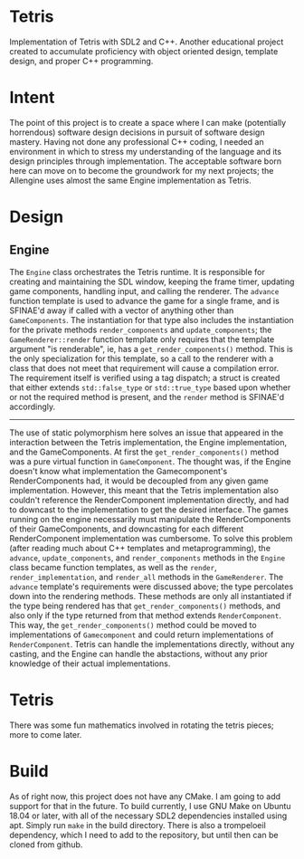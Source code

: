 # Tetris

Implementation of Tetris with SDL2 and C++. Another educational
project created to accumulate proficiency with object oriented design,
template design, and proper C++ programming.

# Intent

The point of this project is to create a space where I can make
(potentially horrendous) software design decisions in pursuit of
software design mastery.  Having not done any professional C++ coding,
I needed an environment in which to stress my understanding of the
language and its design principles through implementation. The
acceptable software born here can move on to become the groundwork for
my next projects; the Allengine uses almost the same Engine
implementation as Tetris.

# Design

## Engine

The `Engine` class orchestrates the Tetris runtime. It is responsible
for creating and maintaining the SDL window, keeping the frame timer,
updating game components, handling input, and calling the
renderer. The `advance` function template is used to advance the game
for a single frame, and is SFINAE'd away if called with a vector of
anything other than `GameComponents`. The instantiation for that type
also includes the instantiation for the private methods
`render_components` and `update_components`; the
`GameRenderer::render` function template only requires that the
template argument "is renderable", ie, has a `get_render_components()`
method. This is the only specialization for this template, so a call
to the renderer with a class that does not meet that requirement will
cause a compilation error. The requirement itself is verified using a
tag dispatch; a struct is created that either extends
`std::false_type` or `std::true_type` based upon whether or not the
required method is present, and the `render` method is SFINAE'd
accordingly. 
* * *
The use of static polymorphism here solves an issue that
appeared in the interaction between the Tetris implementation, the
Engine implementation, and the GameComponents. At first the
`get_render_components()` method was a pure virtual function in
`GameComponent`. The thought was, if the Engine doesn't know what
implementation the Gamecomponent's RenderComponents had, it would be
decoupled from any given game implementation. However, this meant that
the Tetris implementation also couldn't reference the RenderComponent
implementation directly, and had to downcast to the implementation to
get the desired interface. The games running on the engine necessarily
must manipulate the RenderComponents of their GameComponents, and
downcasting for each different RenderComponent implementation was
cumbersome. To solve this problem (after reading much about C++
templates and metaprogramming), the `advance`, `update_components`,
and `render_components` methods in the `Engine` class became function
templates, as well as the `render`, `render_implementation`, and
`render_all` methods in the `GameRenderer`. The `advance` template's
requirements were discussed above; the type percolates down into the
rendering methods. These methods are only all instantiated if the type
being rendered has that `get_render_components()` methods, and also
only if the type returned from that method extends
`RenderComponent`. This way, the `get_render_components()` method
could be moved to implementations of `Gamecomponent` and could return
implementations of `RenderComponent`. Tetris can handle the
implementations directly, without any casting, and the Engine can
handle the abstactions, without any prior knowledge of their actual
implementations.

# Tetris

There was some fun mathematics involved in rotating the tetris pieces;
more to come later.

# Build

As of right now, this project does not have any CMake. I am going to
add support for that in the future. To build currently, I use GNU Make
on Ubuntu 18.04 or later, with all of the necessary SDL2 dependencies
installed using apt. Simply run `make` in the build directory. There
is also a trompeloeil dependency, which I need to add to the
repository, but until then can be cloned from github.
